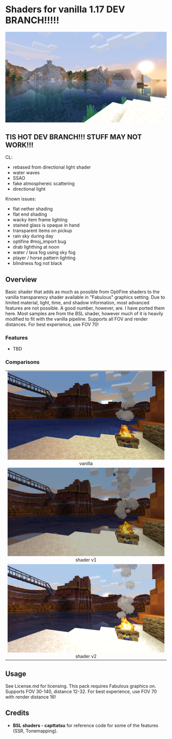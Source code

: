 # Shaders for vanilla 1.17 DEV BRANCH!!!!!
<img src="images/4.png" /> 

## TIS HOT DEV BRANCH!!! STUFF MAY NOT WORK!!!
CL:
- rebased from directional light shader
- water waves
- SSAO
- fake atmosphereic scattering
- directional light

Known issues:
- flat nether shading
- flat end shading
- wacky item frame lighting
- stained glass is opaque in hand
- transparent items on pickup
- rain sky during day
- optifine #moj_import bug
- drab lighthing at noon
- water / lava fog using sky fog
- player / horse pattern lighting
- blindness fog not black

## Overview
Basic shader that adds as much as possible from OptiFine shaders to the vanilla transparency shader available in "Fabulous" graphics setting. Due to limited material, light, time, and shadow information, most advanced features are not possible. A good number, however, are. I have ported them here. Most samples are from the BSL shader, however much of it is heavily modified to fit with the vanilla pipeline. Supports all FOV and render distances. For best experience, use FOV 70!

### Features
- TBD

### Comparisons
<div>
    <table style="width:100%">
        <tr>
            <td align="middle">
              <img src="images/0.png"/>
              <figcaption align="middle">vanilla</figcaption>
            </td>
        </tr>
        <tr>
            <td align="middle">
              <img src="images/1.png"/> 
              <figcaption align="middle">shader v1</figcaption>
            </td>
        </tr>
        <tr>
            <td align="middle">
              <img src="images/2.png"/> 
              <figcaption align="middle">shader v2</figcaption>
            </td>
        </tr>
    </table>
</div>

## Usage
See License.md for licensing. This pack requires Fabulous graphics on. Supports FOV 30-140, distance 12-32. For best experience, use FOV 70 with render distance 16!

## Credits
- **BSL shaders - capttatsu** for reference code for some of the features (SSR, Tonemapping).
